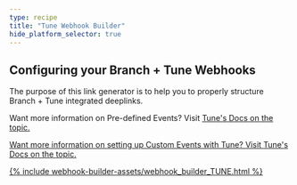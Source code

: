 ```yaml
---
type: recipe
title: "Tune Webhook Builder"
hide_platform_selector: true
---
```


## Configuring your Branch + Tune Webhooks ##

The purpose of this link generator is to help you to properly structure Branch + Tune integrated deeplinks.

Want more information on Pre-defined Events? Visit <a href="http://developers.mobileapptracking.com/measure-pre-defined-events/" target="_blank">Tune's Docs on the topic.

Want more information on setting up Custom Events with Tune? Visit <a href="developers.mobileapptracking.com/measuring-custom-events/" target="_blank">Tune's Docs on the topic.

{% include webhook-builder-assets/webhook_builder_TUNE.html %}


